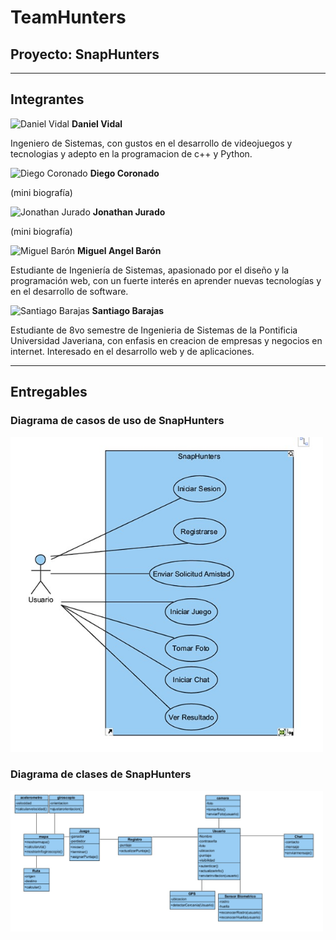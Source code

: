# TeamHunters

## Proyecto: SnapHunters

---

## Integrantes

<img src="ruta/a/la/foto1.jpg" alt="Daniel Vidal" width="250px">  
<strong>Daniel Vidal</strong>

Ingeniero de Sistemas, con gustos en el desarrollo de videojuegos y tecnologias y adepto en la programacion de c++ y Python.

<img src="ruta/a/la/foto1.jpg" alt="Diego Coronado" width="250px">  
<strong>Diego Coronado</strong>

(mini biografía)

<img src="//" alt="Jonathan Jurado">  
<strong>Jonathan Jurado</strong>

(mini biografía)

<img src="Fotos de los TeamHunters/Miguel Barón.jpg" alt="Miguel Barón" width="250px">  
<strong>Miguel Angel Barón</strong>

Estudiante de Ingeniería de Sistemas, apasionado por el diseño y la programación web, con un fuerte interés en aprender nuevas tecnologías y en el desarrollo de software.

<img src="Fotos de los TeamHunters/IMG_3943.HEIC" alt="Santiago Barajas" width="250px">  
<strong>Santiago Barajas</strong>

Estudiante de 8vo semestre de Ingenieria de Sistemas de la Pontificia Universidad Javeriana, con enfasis en creacion de empresas y negocios en internet. Interesado en el desarrollo web y de aplicaciones.

---

## Entregables

### Diagrama de casos de uso de SnapHunters

<img src="Diagramas/Diagrama de casos de uso.jpg" alt="Diagrama de casos de uso" width="500px">  


### Diagrama de clases de SnapHunters

<img src="Diagramas/Diagrama de clases.jpg" alt="Diagrama de clases" width="500px">  

